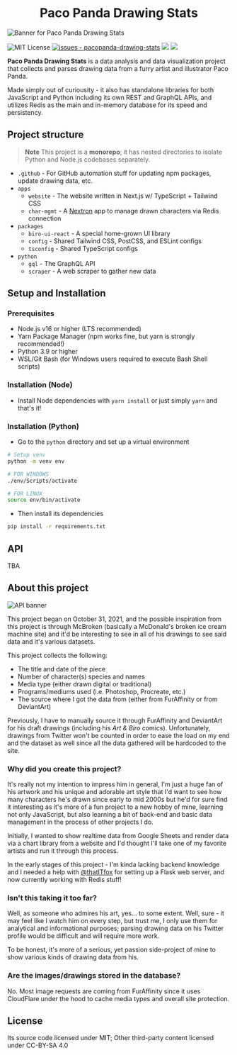 <h1 align="center">Paco Panda Drawing Stats</h1>

![Banner for Paco Panda Drawing Stats](https://user-images.githubusercontent.com/94678583/208869784-c68b5483-8e18-4d01-9163-d502b4cb40c5.png)

![MIT License](https://img.shields.io/badge/license-MIT-336600)
[![issues - pacopanda-drawing-stats](https://img.shields.io/github/issues/skepfusky/pacopanda-drawing-stats)](https://github.com/skepfusky/pacopanda-drawing-stats/issues)
![](https://img.shields.io/github/last-commit/skepfusky/pacopanda-drawing-stats)
![](https://img.shields.io/github/contributors/skepfusky/pacopanda-drawing-stats)

**Paco Panda Drawing Stats** is a data analysis and data visualization project
that collects and parses drawing data from a furry artist and illustrator
Paco Panda.

Made simply out of curiousity - it also has standalone libraries for both
JavaScript and Python including its own REST and GraphQL APIs, and utilizes Redis
as the main and in-memory database for its speed and persistency.

## Project structure

> **Note**
> This project is a **monorepo**; it has nested directories to isolate Python and
> Node.js codebases separately.

- `.github` - For GitHub automation stuff for updating npm packages, update drawing
  data, etc.
- `apps`
  - `website` - The website written in Next.js w/ TypeScript + Tailwind CSS
  - `char-mgmt` - A [Nextron][nextron] app to manage drawn characters via Redis connection
- `packages`
  - `biro-ui-react` - A special home-grown UI library
  - `config` - Shared Tailwind CSS, PostCSS, and ESLint configs
  - `tsconfig` - Shared TypeScript configs
- `python`
  - `gql` - The GraphQL API
  - `scraper` - A web scraper to gather new data

## Setup and Installation

### Prerequisites

- Node.js v16 or higher (LTS recommended)
- Yarn Package Manager (npm works fine, but yarn is strongly recommended!)
- Python 3.9 or higher
- WSL/Git Bash (for Windows users required to execute Bash Shell scripts)

### Installation (Node)

- Install Node dependencies with `yarn install` or just simply `yarn` and that's it!

### Installation (Python)

- Go to the `python` directory and set up a virtual environment

```bash
# Setup venv
python -m venv env

# FOR WINDOWS
./env/Scripts/activate

# FOR LINUX
source env/bin/activate
```

- Then install its dependencies

```bash
pip install -r requirements.txt
```

## API

TBA

## About this project

![API banner](https://user-images.githubusercontent.com/94678583/203912229-9b6c2479-e999-4b36-9d54-205037691d18.png)

This project began on October 31, 2021, and the possible inspiration from this
project is through McBroken (basically a McDonald's broken ice cream machine site)
and it'd be interesting to see in all of his drawings to see said data and it's various
datasets.

This project collects the following:

- The title and date of the piece
- Number of character(s) species and names
- Media type (either drawn digital or traditional)
- Programs/mediums used (i.e. Photoshop, Procreate, etc.)
- The source where I got the data from (either from FurAffinity or from DeviantArt)

Previously, I have to manually source it through FurAffinity and DeviantArt for his draft
drawings (including his _Art & Biro_ comics). Unfortunately, drawings from
Twitter won't be counted in order to ease the load on my end and the dataset
as well since all the data gathered will be hardcoded to the site.

### Why did you create this project?

It's really not my intention to impress him in general, I'm just a huge fan of his
artwork and his unique and adorable art style that I'd want to see how many characters
he's drawn since early to mid 2000s but he'd for sure find it interesting as it's more of
a fun project to a new hobby of mine, learning not only JavaScript, but also learning
a bit of back-end and basic data management in the process of other projects I do.

Initially, I wanted to show realtime data from Google Sheets and render data via
a chart library from a website and I'd thought I'll take one of my favorite
artists and run it through this process.

In the early stages of this project - I'm kinda lacking backend knowledge
and I needed a help with [@thatITfox][it] for setting up a Flask web server, and
now currently working with Redis stuff!

### Isn't this taking it too far?

Well, as someone who admires his art, yes... to some extent. Well, sure - it may feel
like I watch him on every step, but trust me, I only use them for analytical and
informational purposes; parsing drawing data on his Twitter profile would be difficult
and will require more work.

To be honest, it's more of a serious, yet passion side-project of mine to show various
kinds of drawing data from his.

### Are the images/drawings stored in the database?

No. Most image requests are coming from FurAffinity since it uses CloudFlare
under the hood to cache media types and overall site protection.

## License

Its source code licensed under MIT; Other third-party content licensed under CC-BY-SA 4.0

[it]: https://github.com/thatITfox
[nextron]: https://github.com/saltyshiomix/nextron
